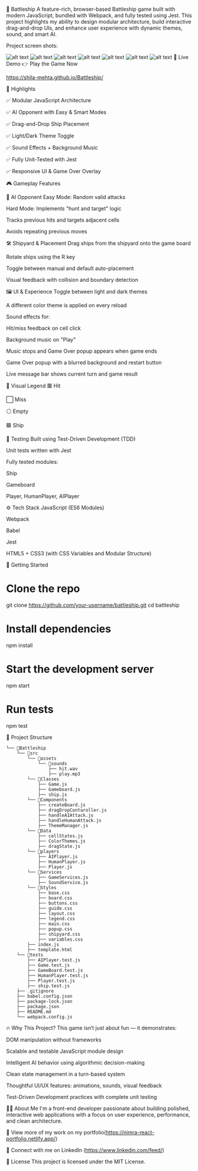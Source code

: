 🚢 Battleship
A feature-rich, browser-based Battleship game built with modern JavaScript, bundled with Webpack, and fully tested using Jest. This project highlights my ability to design modular architecture, build interactive drag-and-drop UIs, and enhance user experience with dynamic themes, sound, and smart AI.

Project screen shots:

![alt text](<shila-mehta.github.io_Battleship_ (2).png>)
![alt text](<shila-mehta.github.io_Battleship_ (3).png>)
![alt text](shila-mehta.github.io_Battleship_.png)
![alt text](<shila-mehta.github.io_Battleship_ (4).png>)
![alt text](<shila-mehta.github.io_Battleship_ (5).png>)
![alt text](<shila-mehta.github.io_Battleship_ (6).png>)
![alt text](<shila-mehta.github.io_Battleship_ (7).png>)
🔗 Live Demo    👉 Play the Game Now

https://shila-mehta.github.io/Battleship/

🧩 Highlights

✅ Modular JavaScript Architecture

✅ AI Opponent with Easy & Smart Modes

✅ Drag-and-Drop Ship Placement

✅ Light/Dark Theme Toggle

✅ Sound Effects + Background Music

✅ Fully Unit-Tested with Jest

✅ Responsive UI & Game Over Overlay

🎮 Gameplay Features

🎯 AI Opponent
Easy Mode: Random valid attacks

Hard Mode: Implements "hunt and target" logic

Tracks previous hits and targets adjacent cells

Avoids repeating previous moves

🛠 Shipyard & Placement
Drag ships from the shipyard onto the game board

Rotate ships using the R key

Toggle between manual and default auto-placement

Visual feedback with collision and boundary detection

🖼 UI & Experience
Toggle between light and dark themes

A different color theme is applied on every reload

Sound effects for:

Hit/miss feedback on cell click

Background music on "Play"

Music stops and Game Over popup appears when game ends

Game Over popup with a blurred background and restart button

Live message bar shows current turn and game result

🎨 Visual Legend
🟥 Hit

⬜ Miss

⚪ Empty

🟪 Ship

🧪 Testing
Built using Test-Driven Development (TDD)

Unit tests written with Jest

Fully tested modules:

Ship

Gameboard

Player, HumanPlayer, AIPlayer

⚙️ Tech Stack
JavaScript (ES6 Modules)

Webpack

Babel

Jest

HTML5 + CSS3 (with CSS Variables and Modular Structure)

🚀 Getting Started

# Clone the repo
git clone https://github.com/your-username/battleship.git
cd battleship

# Install dependencies
npm install

# Start the development server
npm start

# Run tests
npm test


📁 Project Structure
```
└── 📁Battleship
    └── 📁src
        └── 📁assets
            └── 📁sounds
                ├── hit.wav
                ├── play.mp3
        └── 📁Classes
            ├── Game.js
            ├── Gameboard.js
            ├── ship.js
        └── 📁Components
            ├── createBoard.js
            ├── dragDropContaroller.js
            ├── handleAIAttack.js
            ├── handleHumanAttack.js
            ├── ThemeManager.js
        └── 📁Data
            ├── cellStates.js
            ├── ColorThemes.js
            ├── dragState.js
        └── 📁players
            ├── AIPlayer.js
            ├── HumanPlayer.js
            ├── Player.js
        └── 📁Services
            ├── GameServices.js
            ├── SoundService.js
        └── 📁Styles
            ├── base.css
            ├── board.css
            ├── buttons.css
            ├── guide.css
            ├── layout.css
            ├── legend.css
            ├── main.css
            ├── popup.css
            ├── shipyard.css
            ├── variables.css
        ├── index.js
        ├── template.html
    └── 📁tests
        ├── AIPlayer.test.js
        ├── Game.test.js
        ├── GameBoard.test.js
        ├── HumanPlayer.test.js
        ├── Player.test.js
        ├── ship.test.js
    ├── .gitignore
    ├── babel.config.json
    ├── package-lock.json
    ├── package.json
    ├── README.md
    └── webpack.config.js
```
🔥 Why This Project?
This game isn’t just about fun — it demonstrates:

DOM manipulation without frameworks

Scalable and testable JavaScript module design

Intelligent AI behavior using algorithmic decision-making

Clean state management in a turn-based system

Thoughtful UI/UX features: animations, sounds, visual feedback

Test-Driven Development practices with complete unit testing

👩‍💻 About Me
I'm a front-end developer passionate about building polished, interactive web applications with a focus on user experience, performance, and clean architecture.

📁 View more of my work on my portfolio(https://nimra-react-portfolio.netlify.app/)

💼 Connect with me on LinkedIn (https://www.linkedin.com/feed/)

📄 License
This project is licensed under the MIT License.

